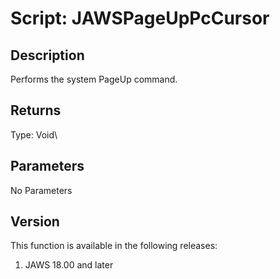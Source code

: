 # Script: JAWSPageUpPcCursor

## Description

Performs the system PageUp command.

## Returns

Type: Void\

## Parameters

No Parameters

## Version

This function is available in the following releases:

1.  JAWS 18.00 and later
